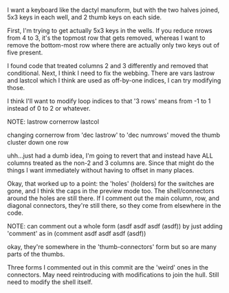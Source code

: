 I want a keyboard like the dactyl manuform, but with the two halves joined, 5x3 keys in each well, and 2 thumb keys on each side.

First, I'm trying to get actually 5x3 keys in the wells. If you reduce nrows from 4 to 3, it's the topmost row that gets removed, whereas I want to remove the bottom-most row where there are actually only two keys out of five present.

I found code that treated columns 2 and 3 differently and removed that conditional. Next, I think I need to fix the webbing. There are vars lastrow and lastcol which I think are used as off-by-one indices, I can try modifying those.

I think I'll want to modify loop indices to that '3 rows' means from -1 to 1 instead of 0 to 2 or whatever.

NOTE:
lastrow
cornerrow
lastcol

changing cornerrow from 'dec lastrow' to 'dec numrows' moved the thumb cluster down one row

uhh...just had a dumb idea, I'm going to revert that and instead have ALL columns treated as the non-2 and 3 columns are. Since that might do the things I want immediately without having to offset in many places.

Okay, that worked up to a point: the 'holes' (holders) for the switches are gone, and I think the caps in the preview mode too. The shell/connectors around the holes are still there. If I comment out the main column, row, and diagonal connectors, they're still there, so they come from elsewhere in the code.

NOTE: can comment out a whole form (asdf asdf asdf (asdf)) by just adding 'comment' as in (comment asdf asdf asdf (asdf))

okay, they're somewhere in the 'thumb-connectors' form but so are many parts of the thumbs.

Three forms I commented out in this commit are the 'weird' ones in the connectors. May need reintroducing with modifications to join the hull.
Still need to modify the shell itself.